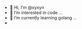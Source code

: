- 👋 Hi, I’m @xyxyn
- 👀 I’m interested in code ...
- 🌱 I’m currently learning golang ...
- <!---
- 💞️ I’m looking to collaborate on ...
- 📫 How to reach me ...
- --->

<!---
xyxyn/xyxyn is a ✨ special ✨ repository because its `README.md` (this file) appears on your GitHub profile.
You can click the Preview link to take a look at your changes.
--->
